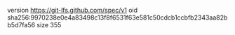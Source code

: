 version https://git-lfs.github.com/spec/v1
oid sha256:9970238e0e4a83498c13f8f6531f63e581c50cdcb1ccbfb2343aa82bb5d7fa56
size 355
